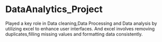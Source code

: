 # DataAnalytics_Project
Played a key role in Data cleaning,Data Processing and Data analysis by utilizing excel to enhance user interfaces.
And excel involves removing duplicates,filling missing values and formatting data consistently.
